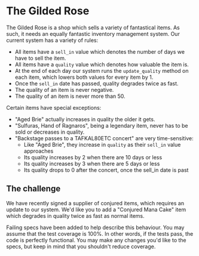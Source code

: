 # The Gilded Rose

The Gilded Rose is a shop which sells a variety of fantastical items. As such, it needs an equally fantastic inventory management system. Our current system has a variety of rules:

* All items have a `sell_in` value which denotes the number of days we have to sell the item.
* All items have a `quality` value which denotes how valuable the item is.
* At the end of each day our system runs the `update_quality` method on each item, which lowers both values for every item by 1.
* Once the `sell_in` date has passed, quality degrades twice as fast.
* The quality of an item is never negative.
* The quality of an item is never more than 50.

Certain items have special exceptions:

* "Aged Brie" actually increases in quality the older it gets.
* "Sulfuras, Hand of Ragnaros", being a legendary item, never has to be sold or decreases in quality.
* "Backstage passes to a TAFKAL80ETC concert" are very time-sensitive:
  * Like "Aged Brie", they increase in `quality` as their `sell_in` value approaches
  * Its quality increases by 2 when there are 10 days or less
  * Its quality increases by 3 when there are 5 days or less
  * Its quality drops to 0 after the concert, once the sell_in date is past

## The challenge

We have recently signed a supplier of conjured items, which requires an
update to our system. We'd like you to add a "Conjured Mana Cake" item
which degrades in quality twice as fast as normal items.

Failing specs have been added to help describe this behaviour. You may
assume that the test coverage is 100%. In other words, if the tests pass,
the code is perfectly functional. You may make any changes you'd like to
the specs, but keep in mind that you shouldn't reduce coverage.
